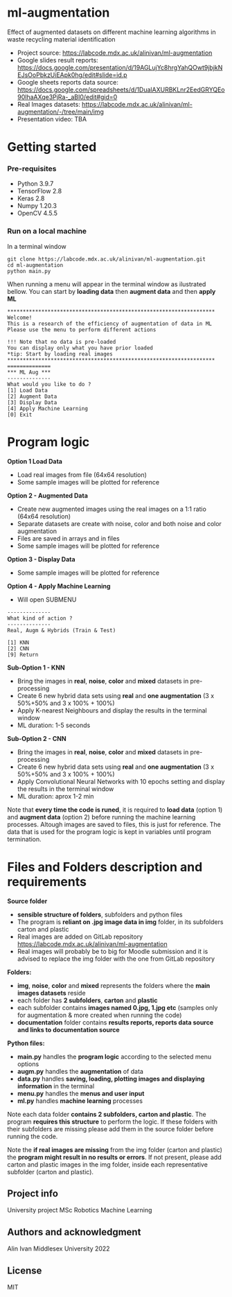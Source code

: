 # ml-augmentation

Effect of augmented datasets on different machine learning algorithms in waste recycling material identification 
- Project source: https://labcode.mdx.ac.uk/alinivan/ml-augmentation
- Google slides result reports: https://docs.google.com/presentation/d/19AGLujYc8hrgYahQOwt9jbjkNEJsOoPbkzUiEApk0hg/edit#slide=id.p
- Google sheets reports data source: https://docs.google.com/spreadsheets/d/1DualAXURBKLnr2EedGRYQEo90lhaAXqe3PjRa-_aBI0/edit#gid=0
- Real Images datasets: https://labcode.mdx.ac.uk/alinivan/ml-augmentation/-/tree/main/img
- Presentation video: TBA

# Getting started

### Pre-requisites
 - Python 3.9.7
 - TensorFlow 2.8
 - Keras 2.8
 - Numpy 1.20.3
 - OpenCV 4.5.5


### Run on a local machine

In a terminal window
```
git clone https://labcode.mdx.ac.uk/alinivan/ml-augmentation.git
cd ml-augmentation
python main.py
```
When running a menu will appear in the terminal window as ilustrated bellow. 
You can start by **loading data** then **augment data** and then **apply ML**
```
*******************************************************************
Welcome!
This is a research of the efficiency of augmentation of data in ML
Please use the menu to perform different actions

!!! Note that no data is pre-loaded
You can display only what you have prior loaded
*tip: Start by loading real images
*******************************************************************
==============
*** ML Aug ***
--------------
What would you like to do ?
[1] Load Data
[2] Augment Data
[3] Display Data
[4] Apply Machine Learning
[0] Exit
```

# Program logic

**Option 1 Load Data**
 - Load real images from file (64x64 resolution)
 - Some sample images will be plotted for reference


**Option 2 - Augmented Data**
 - Create new augmented images using the real images on a 1:1 ratio (64x64 resolution) 
 - Separate datasets are create with noise, color and both noise and color augmentation
 - Files are saved in arrays and in files
 - Some sample images will be plotted for reference

**Option 3 - Display Data**
 - Some sample images will be plotted for reference 

**Option 4 - Apply Machine Learning**
 - Will open SUBMENU
```
--------------
What kind of action ?
--------------
Real, Augm & Hybrids (Train & Test)

[1] KNN
[2] CNN
[9] Return
```
**Sub-Option 1 - KNN**
 - Bring the images in **real**, **noise**, **color** and **mixed** datasets in pre-processing
 - Create 6 new hybrid data sets using **real** and **one augmentation** (3 x 50%+50% and 3 x 100% + 100%)
 - Apply K-nearest Neighbours and display the results in the terminal window
 - ML duration: 1-5 seconds


**Sub-Option 2 - CNN**
 - Bring the images in **real**, **noise**, **color** and **mixed** datasets in pre-processing
 - Create 6 new hybrid data sets using **real** and **one augmentation** (3 x 50%+50% and 3 x 100% + 100%)
 - Apply Convolutional Neural Networks with 10 epochs setting and display the results in the terminal window
 - ML duration: aprox 1-2 min

Note that **every time the code is runed**, it is required to **load data** (option 1) and **augment data** (option 2) before running the machine learning processes. Altough images are saved to files, this is just for reference. The data that is used for the program logic is kept in variables until program termination.


# Files and Folders description and requirements

**Source folder**
 - **sensible structure of folders**, subfolders and python files
 - The program is **reliant on .jpg image data in img** folder, in its subfolders carton and plastic
 - Real images are added on GitLab repository https://labcode.mdx.ac.uk/alinivan/ml-augmentation
 - Real images will probably be to big for Moodle submission and it is advised to replace the img folder with the one from GitLab repository

**Folders:**
- **img**, **noise**, **color** and **mixed** represents the folders where the **main images datasets** reside
- each folder has **2 subfolders**, **carton** and **plastic**
- each subfolder contains **images named 0.jpg, 1.jpg etc** (samples only for augmentation & more created when running the code)
- **documentation** folder contains **results reports, reports data source and links to documentation source**

**Python files:**
- **main.py** handles the **program logic** according to the selected menu options
- **augm.py** handles the **augmentation** of data
- **data.py** handles **saving, loading, plotting images and displaying information** in the terminal
- **menu.py** handles the **menus and user input**
- **ml.py** handles **machine learning** processes

Note each data folder **contains 2 subfolders, carton and plastic**. The program **requires this structure** to perform the logic. If these folders with their subfolders are missing please add them in the source folder before running the code.

Note the **if real images are missing** from the img folder (carton and plastic) the **program might result in no results or errors**. If not present, please add carton and plastic images in the img folder, inside each representative subfolder (carton and plastic).

## Project info
University project
MSc Robotics
Machine Learning

## Authors and acknowledgment
Alin Ivan
Middlesex University
2022

## License
MIT


